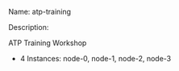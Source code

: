 Name: atp-training

Description:

ATP Training Workshop

- 4 Instances: node-0, node-1, node-2, node-3
